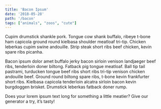 ```yaml
---
title: 'Bacon Ipsum'
date: '2018-05-28'
path: '/bacon'
tags: ["animals", "zoos", "cute"]
---
```


Cupim drumstick shankle pork. Tongue cow shank buffalo, ribeye t-bone ham capicola ground round kielbasa shoulder meatloaf tri-tip. Chicken leberkas cupim swine andouille. Strip steak short ribs beef chicken, kevin spare ribs picanha.

Bacon ipsum dolor amet buffalo jerky bacon sirloin venison landjaeger beef ribs, tenderloin doner biltong. Fatback pig tongue meatloaf. Ball tip tail pastrami, turducken tongue beef ribs short ribs tri-tip venison chicken andouille beef. Ground round biltong spare ribs, t-bone kevin frankfurter short ribs. Kielbasa capicola tenderloin alcatra sirloin bacon kevin burgdoggen brisket. Drumstick leberkas fatback doner rump.

Does your lorem ipsum text long for something a little meatier? Give our generator a try, it’s tasty!

